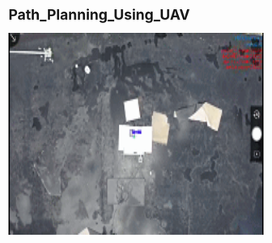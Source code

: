 # Path_Planning_Using_UAV

<div align=center><img width="600" height="400" src="https://github.com/RobertGCNiu/Path_Planning_Using_UAV/blob/master/2020091220201291433141.gif"></div>
